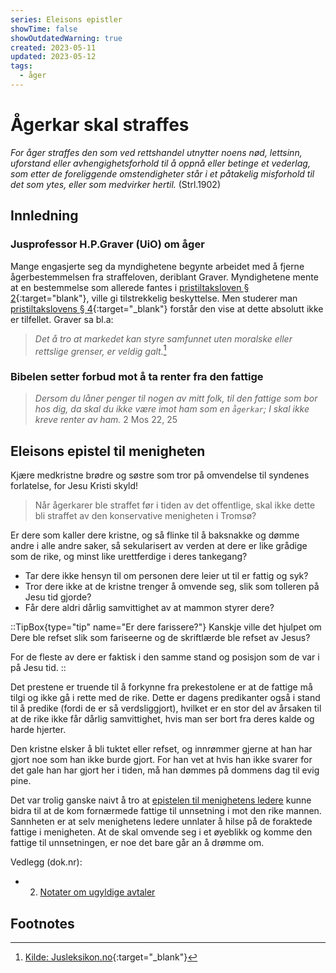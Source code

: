 ```yaml
---
series: Eleisons epistler
showTime: false
showOutdatedWarning: true
created: 2023-05-11
updated: 2023-05-12
tags:
  - åger
---
```


# Ågerkar skal straffes
_For åger straffes den som ved rettshandel utnytter noens nød, lettsinn, uforstand eller avhengighetsforhold til å oppnå eller betinge et vederlag, som etter de foreliggende omstendigheter står i et påtakelig misforhold til det som ytes, eller som medvirker hertil._ (Strl.1902)

## Innledning
### Jusprofessor H.P.Graver (UiO) om åger
Mange engasjerte seg da myndighetene begynte arbeidet med å fjerne ågerbestemmelsen fra straffeloven, deriblant Graver. Myndighetene mente at en bestemmelse som allerede fantes i [pristiltaksloven § 2](https://lovdata.no/lov/1993-06-11-66/§2){:target="blank"}, ville gi tilstrekkelig beskyttelse. Men studerer man [pristiltakslovens § 4](https://lovdata.no/lov/1993-06-11-66/§4){:target="_blank"} forstår den vise at dette absolutt ikke er tilfellet. Graver sa bl.a:

> _Det å tro at markedet kan styre samfunnet uten moralske eller rettslige grenser, er veldig galt._[^1]

### Bibelen setter forbud mot å ta renter fra den fattige
> _Dersom du låner penger til nogen av mitt folk, til den fattige som bor hos dig, da skal du ikke være imot ham som en `ågerkar`; I skal ikke kreve renter av ham._ 2 Mos 22, 25

## Eleisons epistel til menigheten
Kjære medkristne brødre og søstre som tror på omvendelse til syndenes forlatelse, for Jesu Kristi skyld!

> Når ågerkarer ble straffet før i tiden av det offentlige, skal ikke dette bli straffet av den konservative menigheten i Tromsø?

Er dere som kaller dere kristne, og så flinke til å baksnakke og dømme andre i alle andre saker, så sekularisert av verden at dere er like grådige som de rike, og minst like urettferdige i deres tankegang?  

* Tar dere ikke hensyn til om personen dere leier ut til er fattig og syk? 
* Tror dere ikke at de kristne trenger å omvende seg, slik som tolleren på Jesu tid gjorde? 
* Får dere aldri dårlig samvittighet av at mammon styrer dere?

::TipBox{type="tip" name="Er dere farissere?"}
Kanskje ville det hjulpet om Dere ble refset slik som fariseerne og de skriftlærde ble refset av Jesus?

For de fleste av dere er faktisk i den samme stand og posisjon som de var i på Jesu tid. 
::

Det prestene er truende til å forkynne fra prekestolene er at de fattige må tilgi og ikke gå i rette med de rike. Dette er dagens predikanter også i stand til å predike (fordi de er så verdsliggjort), hvilket er en stor del av årsaken til at de rike ikke får dårlig samvittighet, hvis man ser bort fra deres kalde og harde hjerter.

Den kristne elsker å bli tuktet eller refset, og innrømmer gjerne at han har gjort noe som han ikke burde gjort. For han vet at hvis han ikke svarer for det gale han har gjort her i tiden, må han dømmes på dommens dag til evig pine.

Det var trolig ganske naivt å tro at [epistelen til menighetens ledere](/article/eleisons-epistler/griskhet/eleison-til-menighetsledere) kunne bidra til at de kom fornærmede fattige til unnsetning i mot den rike mannen. Sannheten er at selv menighetens ledere unnlater å hilse på de foraktede fattige i menigheten. At de skal omvende seg i et øyeblikk og komme den fattige til unnsetningen, er noe det bare går an å drømme om.

Vedlegg (dok.nr):  
* 2. [Notater om ugyldige avtaler](/article/eleisons-epistler/griskhet/vedlegg-om-ugyldige-avtaler)

## Footnotes
[^1]: [Kilde: Jusleksikon.no](https://jusleksikon.no/wiki/%C3%85ger){:target="_blank"}